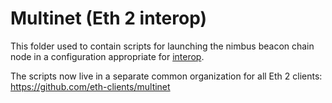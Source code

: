 # Multinet (Eth 2 interop)

This folder used to contain scripts for launching the nimbus beacon chain node in a configuration appropriate for [interop](https://github.com/ethereum/eth2.0-pm/tree/master/interop).

The scripts now live in a separate common organization for all Eth 2 clients:
https://github.com/eth-clients/multinet
